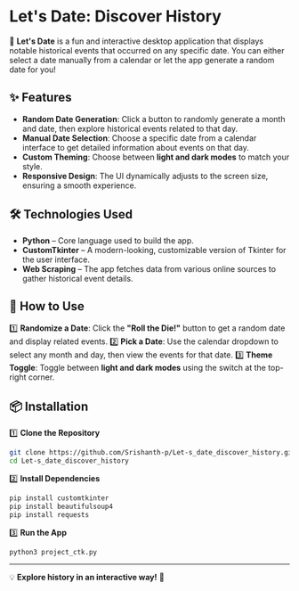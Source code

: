 # Let's Date: Discover History

🚀 **Let's Date** is a fun and interactive desktop application that displays notable historical events that occurred on any specific date. You can either select a date manually from a calendar or let the app generate a random date for you!

## ✨ Features
- **Random Date Generation**: Click a button to randomly generate a month and date, then explore historical events related to that day.
- **Manual Date Selection**: Choose a specific date from a calendar interface to get detailed information about events on that day.
- **Custom Theming**: Choose between **light and dark modes** to match your style.
- **Responsive Design**: The UI dynamically adjusts to the screen size, ensuring a smooth experience.

## 🛠 Technologies Used
- **Python** – Core language used to build the app.
- **CustomTkinter** – A modern-looking, customizable version of Tkinter for the user interface.
- **Web Scraping** – The app fetches data from various online sources to gather historical event details.

## 📌 How to Use
1️⃣ **Randomize a Date**: Click the **"Roll the Die!"** button to get a random date and display related events.
2️⃣ **Pick a Date**: Use the calendar dropdown to select any month and day, then view the events for that date.
3️⃣ **Theme Toggle**: Toggle between **light and dark modes** using the switch at the top-right corner.

## 📦 Installation

1️⃣ **Clone the Repository**
```sh
git clone https://github.com/Srishanth-p/Let-s_date_discover_history.git
cd Let-s_date_discover_history
```

2️⃣ **Install Dependencies**
```sh
pip install customtkinter
pip install beautifulsoup4
pip install requests
```

3️⃣ **Run the App**
```sh
python3 project_ctk.py
```

---
💡 **Explore history in an interactive way!** 🚀
